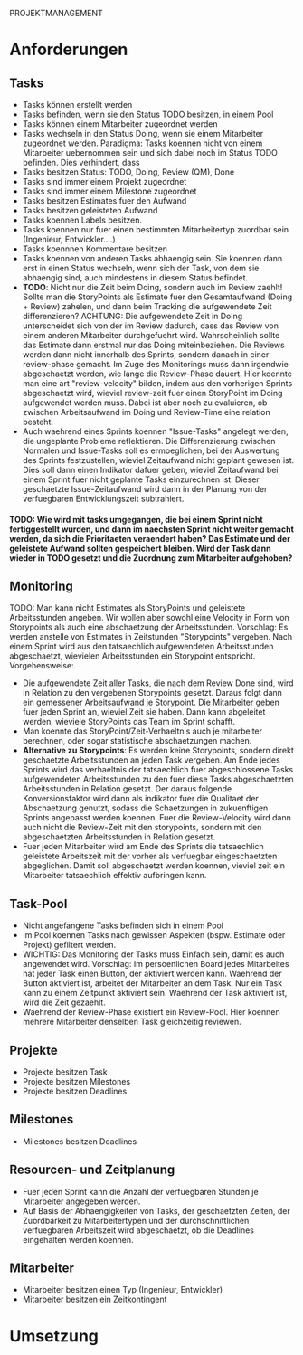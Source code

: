 PROJEKTMANAGEMENT

# Anforderungen
## Tasks
- Tasks können erstellt werden
- Tasks befinden, wenn sie den Status TODO besitzen, in einem Pool
- Tasks können einem Mitarbeiter zugeordnet werden
- Tasks wechseln in den Status Doing, wenn sie einem Mitarbeiter zugeordnet werden.
   Paradigma: Tasks koennen nicht von einem Mitarbeiter uebernommen sein und sich dabei noch im Status TODO befinden. Dies verhindert, dass 
- Tasks besitzen Status: TODO, Doing, Review (QM), Done
- Tasks sind immer einem Projekt zugeordnet
- Tasks sind immer einem Milestone zugeordnet
- Tasks besitzen Estimates fuer den Aufwand
- Tasks besitzen geleisteten Aufwand
- Tasks koennen Labels besitzen.
- Tasks koennen nur fuer einen bestimmten Mitarbeitertyp zuordbar sein (Ingenieur, Entwickler....)
- Tasks koennnen Kommentare besitzen
- Tasks koennen von anderen Tasks abhaengig sein. Sie koennen dann erst in einen Status wechseln, wenn sich der Task, von dem sie abhaengig sind, auch mindestens in diesem Status befindet.
- **TODO**: Nicht nur die Zeit beim Doing, sondern auch im Review zaehlt! Sollte man die StoryPoints als Estimate fuer den Gesamtaufwand (Doing + Review) zahelen, und dann beim Tracking die aufgewendete Zeit differenzieren? ACHTUNG: Die aufgewendete Zeit in Doing unterscheidet sich von der im Review dadurch, dass das Review von einem anderen Mitarbeiter durchgefuehrt wird.
   Wahrscheinlich sollte das Estimate dann erstmal nur das Doing miteinbeziehen. Die Reviews werden dann nicht innerhalb des Sprints, sondern danach in einer review-phase gemacht.
   Im Zuge des Monitorings muss dann irgendwie abgeschaetzt werden, wie lange die Review-Phase dauert. Hier koennte man eine art "review-velocity" bilden, indem aus den vorherigen Sprints abgeschaetzt wird, wieviel review-zeit fuer einen StoryPoint im Doing aufgewendet werden muss. Dabei ist aber noch zu evaluieren, ob zwischen Arbeitsaufwand im Doing und Review-Time eine relation besteht.
- Auch waehrend eines Sprints koennen "Issue-Tasks" angelegt werden, die ungeplante Probleme reflektieren. Die Differenzierung zwischen Normalen und Issue-Tasks soll es ermoeglichen, bei der Auswertung des Sprints festzustellen, wieviel Zeitaufwand nicht geplant gewesen ist. Dies soll dann einen Indikator dafuer geben, wieviel Zeitaufwand bei einem Sprint fuer nicht geplante Tasks einzurechnen ist. Dieser geschaetzte Issue-Zeitaufwand wird dann in der Planung von der verfuegbaren Entwicklungszeit subtrahiert.
   
   
#### TODO: Wie wird mit tasks umgegangen, die bei einem Sprint nicht fertiggestellt wurden, und dann im naechsten Sprint nicht weiter gemacht werden, da sich die Prioritaeten veraendert haben? Das Estimate und der geleistete Aufwand sollten gespeichert bleiben. Wird der Task dann wieder in TODO gesetzt und die Zuordnung zum Mitarbeiter aufgehoben?

## Monitoring
TODO: Man kann nicht Estimates als StoryPoints und geleistete Arbeitsstunden angeben.
Wir wollen aber sowohl eine Velocity in Form von Storypoints als auch eine abschaetzung der Arbeitsstunden.
Vorschlag: Es werden anstelle von Estimates in Zeitstunden "Storypoints" vergeben. 
Nach einem Sprint wird aus den tatsaechlich aufgewendeten Arbeitsstunden abgeschaetzt, wievielen Arbeitsstunden ein Storypoint entspricht. 
Vorgehensweise:
- Die aufgewendete Zeit aller Tasks, die nach dem Review Done sind, wird in Relation zu den vergebenen Storypoints gesetzt. 
   Daraus folgt dann ein gemessener Arbeitsaufwand je Storypoint.
   Die Mitarbeiter geben fuer jeden Sprint an, wieviel Zeit sie haben. Dann kann abgeleitet werden, wieviele StoryPoints das Team im Sprint schafft.
- Man koennte das StoryPoint/Zeit-Verhaeltnis auch je mitarbeiter berechnen, oder sogar statistische abschaetzungen machen.
- **Alternative zu Storypoints**: Es werden keine Storypoints, sondern direkt geschaetzte Arbeitsstunden an jeden Task vergeben. Am Ende jedes Sprints wird das verhaeltnis der tatsaechlich fuer abgeschlossene Tasks aufgewendeten Arbeitsstunden zu den fuer diese Tasks abgeschaetzten Arbeitsstunden in Relation gesetzt. Der daraus folgende Konversionsfaktor wird dann als indikator fuer die Qualitaet der Abschaetzung genutzt, sodass die Schaetzungen in zukuenftigen Sprints angepasst werden koennen. Fuer die Review-Velocity wird dann auch nicht die Review-Zeit mit den storypoints, sondern mit den abgeschaetzten Arbeitsstunden in Relation gesetzt.
- Fuer jeden Mitarbeiter wird am Ende des Sprints die tatsaechlich geleistete Arbeitszeit mit der vorher als verfuegbar eingeschaetzten abgeglichen. Damit soll abgeschaetzt werden koennen, vieviel zeit ein Mitarbeiter tatsaechlich effektiv aufbringen kann.

## Task-Pool
- Nicht angefangene Tasks befinden sich in einem Pool
- Im Pool koennen Tasks nach gewissen Aspekten (bspw. Estimate oder Projekt) gefiltert werden.
- WICHTIG: Das Monitoring der Tasks muss Einfach sein, damit es auch angewendet wird. Vorschlag: Im persoenlichen Board jedes Mitarbeites hat jeder Task einen Button, der aktiviert werden kann.
   Waehrend der Button aktiviert ist, arbeitet der Mitarbeiter an dem Task. Nur ein Task kann zu einem Zeitpunkt aktiviert sein. Waehrend der Task aktiviert ist, wird die Zeit gezaehlt. 
- Waehrend der Review-Phase existiert ein Review-Pool. Hier koennen mehrere Mitarbeiter denselben Task gleichzeitig reviewen. 

## Projekte
- Projekte besitzen Task
- Projekte besitzen Milestones
- Projekte besitzen Deadlines

## Milestones
- Milestones besitzen Deadlines

## Resourcen- und Zeitplanung
- Fuer jeden Sprint kann die Anzahl der verfuegbaren Stunden je Mitarbeiter angegeben werden.
- Auf Basis der Abhaengigkeiten von Tasks, der geschaetzten Zeiten, der Zuordbarkeit zu Mitarbeitertypen und der durchschnittlichen verfuegbaren Arbeitszeit wird abgeschaetzt, ob die Deadlines eingehalten werden koennen.

## Mitarbeiter
- Mitarbeiter besitzen einen Typ (Ingenieur, Entwickler)
- Mitarbeiter besitzen ein Zeitkontingent

# Umsetzung
